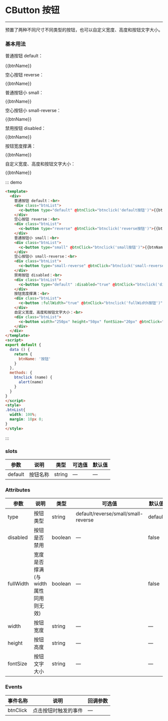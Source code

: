 <script>
export default {
  data () {
    return {
      btnName: '按钮'
    }
  },
  methods: {
    btnclick (name) {
      alert(name)
    }
  }
}
</script>
<style>
.btnList{
  width: 100%;
  margin: 10px 0;
}
</style>
# CButton 按钮
----
预置了两种不同尺寸不同类型的按钮，也可以自定义宽度、高度和按钮文字大小。
### 基本用法
普通按钮 default：<br>
<div class="btnList">
  <c-button @btnClick="btnclick('default按钮')">{{btnName}}</c-button>
</div>
空心按钮 reverse：<br>
<div class="btnList">
  <c-button type="reverse" @btnClick="btnclick('reverse按钮')">{{btnName}}</c-button>
</div>
普通按钮小 small：<br>
<div class="btnList">
  <c-button type="small" @btnClick="btnclick('small按钮')">{{btnName}}</c-button>
</div>
空心按钮小 small-reverse：<br>
<div class="btnList">
  <c-button type="small-reverse" @btnClick="btnclick('small-reverse按钮')">{{btnName}}</c-button>
</div>
禁用按钮 disabled：<br>
<div class="btnList">
  <c-button type="default" :disabled="true" @btnClick="btnclick('disabled按钮')">{{btnName}}</c-button>
</div>
按钮宽度撑满：<br>
<div class="btnList">
  <c-button :fullWidth="true" @btnClick="btnclick('fullWidth按钮')">{{btnName}}</c-button>
</div>
自定义宽度、高度和按钮文字大小：<br>
<div class="btnList">
  <c-button width="250px" height="50px" fontSize="20px" @btnClick="btnclick('reverse+fullWidth按钮')">{{btnName}}</c-button>
</div>

::: demo
```html
<template>
  <div>
    普通按钮 default：<br>
    <div class="btnList">
      <c-button type="default" @btnClick="btnclick('default按钮')">{{btnName}}</c-button>
    </div>
    空心按钮 reverse：<br>
    <div class="btnList">
      <c-button type="reverse" @btnClick="btnclick('reverse按钮')">{{btnName}}</c-button>
    </div>
    普通按钮小 small：<br>
    <div class="btnList">
      <c-button type="small" @btnClick="btnclick('small按钮')">{{btnName}}</c-button>
    </div>
    空心按钮小 small-reverse：<br>
    <div class="btnList">
      <c-button type="small-reverse" @btnClick="btnclick('small-reverse按钮')">{{btnName}}</c-button>
    </div>
    禁用按钮 disabled：<br>
    <div class="btnList">
      <c-button type="default" :disabled="true" @btnClick="btnclick('disabled按钮')">{{btnName}}</c-button>
    </div>
    按钮宽度撑满：<br>
    <div class="btnList">
      <c-button :fullWidth="true" @btnClick="btnclick('fullWidth按钮')">{{btnName}}</c-button>
    </div>
    自定义宽度、高度和按钮文字大小：<br>
    <div class="btnList">
      <c-button width="250px" height="50px" fontSize="20px" @btnClick="btnclick('reverse+fullWidth按钮')">{{btnName}}</c-button>
    </div>
  </div>
</template>
<script>
export default {
  data () {
    return {
      btnName: '按钮'
    }
  },
  methods: {
    btnclick (name) {
      alert(name)
    }
  }
}
</script>
<style>
.btnList{
  width: 100%;
  margin: 10px 0;
}
</style>
```
:::
### slots
| 参数      | 说明                                 | 类型      | 可选值       | 默认值   |
|---------- |------------------------------------ |---------- |------------- |-------- |
|default    |	按钮名称  |	string   |	—           |	  —     |
### Attributes
| 参数      | 说明                                 | 类型      | 可选值       | 默认值   |
|---------- |------------------------------------ |---------- |------------- |-------- |
|type	  | 按钮类型    |	string   | default/reverse/small/small-reverse   |default|
|disabled	    | 按钮是否禁用    |	boolean   | —   |false |
|fullWidth	  | 宽度是否撑满(与width属性同用则无效)    |	boolean   | —   |false |
|width	    | 按钮宽度   |	string   | —   |—|
|height	    | 按钮高度   |	string   | —   |—|
|fontSize	  | 按钮文字大小   |	string   | —   |—|
### Events
| 事件名称      | 说明       | 回调参数   |
|------------- |----------- |---------  |
|btnClick    |点击按钮时触发的事件| —  |
